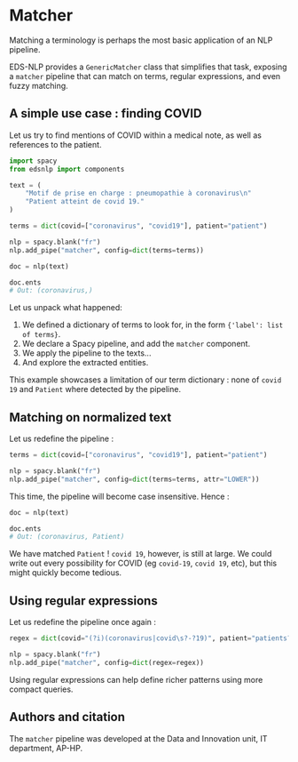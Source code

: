 # Matcher

Matching a terminology is perhaps the most basic application of an NLP pipeline.

EDS-NLP provides a `GenericMatcher` class that simplifies that task, exposing a `matcher` pipeline
that can match on terms, regular expressions, and even fuzzy matching.

## A simple use case : finding COVID

Let us try to find mentions of COVID within a medical note, as well as references to the patient.

```python
import spacy
from edsnlp import components

text = (
    "Motif de prise en charge : pneumopathie à coronavirus\n"
    "Patient atteint de covid 19."
)

terms = dict(covid=["coronavirus", "covid19"], patient="patient")

nlp = spacy.blank("fr")
nlp.add_pipe("matcher", config=dict(terms=terms))

doc = nlp(text)

doc.ents
# Out: (coronavirus,)
```

Let us unpack what happened:

1. We defined a dictionary of terms to look for, in the form `{'label': list of terms}`.
2. We declare a Spacy pipeline, and add the `matcher` component.
3. We apply the pipeline to the texts...
4. And explore the extracted entities.

This example showcases a limitation of our term dictionary : none of `covid 19` and `Patient` where detected by
the pipeline.

## Matching on normalized text

Let us redefine the pipeline :

```python
terms = dict(covid=["coronavirus", "covid19"], patient="patient")

nlp = spacy.blank("fr")
nlp.add_pipe("matcher", config=dict(terms=terms, attr="LOWER"))
```

This time, the pipeline will become case insensitive. Hence :

```python
doc = nlp(text)

doc.ents
# Out: (coronavirus, Patient)
```

We have matched `Patient` ! `covid 19`, however, is still at large. We could write out every
possibility for COVID (eg `covid-19`, `covid 19`, etc), but this might quickly become tedious.

## Using regular expressions

Let us redefine the pipeline once again :

```python
regex = dict(covid="(?i)(coronavirus|covid\s?-?19)", patient="patients?")

nlp = spacy.blank("fr")
nlp.add_pipe("matcher", config=dict(regex=regex))
```

Using regular expressions can help define richer patterns using more compact queries.

## Authors and citation

The `matcher` pipeline was developed at the Data and Innovation unit, IT department, AP-HP.
